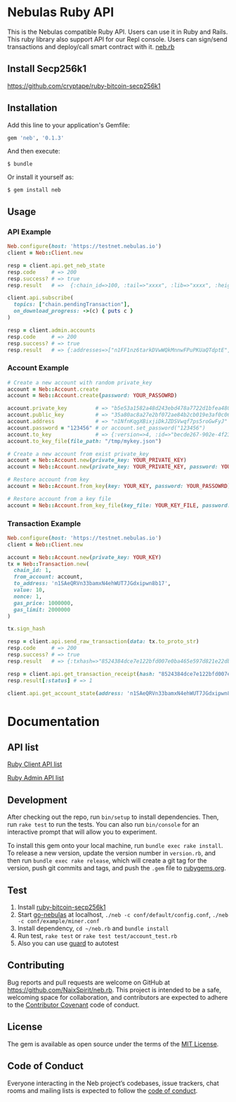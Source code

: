 # Nebulas Ruby API

This is the Nebulas compatible Ruby API. Users can use it in Ruby and Rails. This ruby library also support API for our Repl console. Users can sign/send transactions and deploy/call smart contract with it. [neb.rb](https://github.com/NaixSpirit/neb.rb)

## Install Secp256k1

https://github.com/cryptape/ruby-bitcoin-secp256k1

## Installation

Add this line to your application's Gemfile:

```ruby
gem 'neb', '0.1.3'
```

And then execute:

    $ bundle

Or install it yourself as:

    $ gem install neb

## Usage


### API Example
```ruby
Neb.configure(host: 'https://testnet.nebulas.io')
client = Neb::Client.new

resp = client.api.get_neb_state
resp.code     # => 200
resp.success? # => true
resp.result   # =>  {:chain_id=>100, :tail=>"xxxx", :lib=>"xxxx", :height=>"1085", :protocol_version=>"/neb/1.0.0", :synchronized=>false, :version=>"1.0.1"}

client.api.subscribe(
  topics: ["chain.pendingTransaction"],
  on_download_progress: ->(c) { puts c }
)

resp = client.admin.accounts
resp.code     # => 200
resp.success? # => true
resp.result   # => {:addresses=>["n1FF1nz6tarkDVwWQkMnnwFPuPKUaQTdptE", "n1FNj5aZhKFeFJ8cQ26Lvsr84NDvNSVRu67"]}
```

### Account Example

```ruby
# Create a new account with random private_key
account = Neb::Account.create
account = Neb::Account.create(password: YOUR_PASSOWRD)

account.private_key         # => "b5e53a1582a48d243ebd478a7722d1bfea4805ff7c1da4cc7084043e8263c5a8"
account.public_key          # => "35a80ac8a27e2bf072ae84b2cb019e3af0c06547ad939fab1c6d12f713d26ae178d1fd6677aef3e6e94bc7cc1a39f4ca80fc2409a5ef59f97ee55dbd6efc7714"
account.address             # => "n1NfnKqgXBixjiDkJZDSVwqf7ps5roGwFyJ"
account.password = "123456" # or account.set_password("123456")
account.to_key              # => {:version=>4, :id=>"becde267-902e-4f23-ac01-53a4ba6edac7", :address=>"n1VYLxkZoehWEWPHxi351HgZ2R8Hfn2DGpa" ....}
account.to_key_file(file_path: "/tmp/mykey.json")

# Create a new account from exist private_key
account = Neb::Account.new(private_key: YOUR_PRIVATE_KEY)
account = Neb::Account.new(private_key: YOUR_PRIVATE_KEY, password: YOUR_PASSOWRD)

# Restore account from key
account = Neb::Account.from_key(key: YOUR_KEY, password: YOUR_PASSOWRD)

# Restore account from a key file
account = Neb::Account.from_key_file(key_file: YOUR_KEY_FILE, password: YOUR_PASSOWRD)
```

### Transaction Example

```ruby
Neb.configure(host: 'https://testnet.nebulas.io')
client = Neb::Client.new

account = Neb::Account.new(private_key: YOUR_KEY)
tx = Neb::Transaction.new(
  chain_id: 1,
  from_account: account,
  to_address: 'n1SAeQRVn33bamxN4ehWUT7JGdxipwn8b17',
  value: 10,
  nonce: 1,
  gas_price: 1000000,
  gas_limit: 2000000
)

tx.sign_hash

resp = client.api.send_raw_transaction(data: tx.to_proto_str)
resp.code     # => 200
resp.success? # => true
resp.result   # => {:txhash=>"8524384dce7e122bfd007e0ba465e597d821e22db6d563b87dfc55d703fb008c", :contract_address=>""}

resp = client.api.get_transaction_receipt(hash: "8524384dce7e122bfd007e0ba465e597d821e22db6d563b87dfc55d703fb008c")
resp.result[:status] # => 1

client.api.get_account_state(address: 'n1SAeQRVn33bamxN4ehWUT7JGdxipwn8b17').result # => {:balance=>"10", :nonce=>"0", :type=>87}
```

# Documentation

## API list

[Ruby Client API list](https://github.com/NaixSpirit/neb.rb/blob/master/lib/neb/client/api.rb)

[Ruby Admin API list](https://github.com/NaixSpirit/neb.rb/blob/master/lib/neb/client/admin.rb)

## Development

After checking out the repo, run `bin/setup` to install dependencies. Then, run `rake test` to run the tests. You can also run `bin/console` for an interactive prompt that will allow you to experiment.

To install this gem onto your local machine, run `bundle exec rake install`. To release a new version, update the version number in `version.rb`, and then run `bundle exec rake release`, which will create a git tag for the version, push git commits and tags, and push the `.gem` file to [rubygems.org](https://rubygems.org).

## Test

1. Install [ruby-bitcoin-secp256k1](https://github.com/cryptape/ruby-bitcoin-secp256k1)
2. Start [go-nebulas](https://github.com/nebulasio/go-nebulas) at localhost, `./neb -c conf/default/config.conf`, `./neb -c conf/example/miner.conf`
3. Install dependency, `cd ~/neb.rb` and `bundle install`
4. Run test, `rake test` or `rake test test/account_test.rb`
5. Also you can use [guard](https://github.com/guard/guard) to autotest

## Contributing

Bug reports and pull requests are welcome on GitHub at https://github.com/NaixSpirit/neb.rb. This project is intended to be a safe, welcoming space for collaboration, and contributors are expected to adhere to the [Contributor Covenant](http://contributor-covenant.org) code of conduct.

## License

The gem is available as open source under the terms of the [MIT License](https://opensource.org/licenses/MIT).

## Code of Conduct

Everyone interacting in the Neb project’s codebases, issue trackers, chat rooms and mailing lists is expected to follow the [code of conduct](https://github.com/NaixSpirit/neb.rb/blob/master/CODE_OF_CONDUCT.md).
